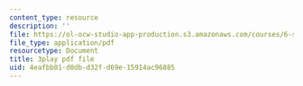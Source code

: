 ```yaml
---
content_type: resource
description: ''
file: https://ol-ocw-studio-app-production.s3.amazonaws.com/courses/6-s897-machine-learning-for-healthcare-spring-2019/4eafbb01d0dbd32fd69e15914ac96885_YZ5pOgY5hEE.pdf
file_type: application/pdf
resourcetype: Document
title: 3play pdf file
uid: 4eafbb01-d0db-d32f-d69e-15914ac96885
---
```

